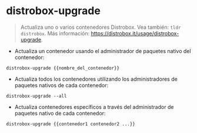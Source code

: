 # distrobox-upgrade

> Actualiza uno o varios contenedores Distrobox. Vea también: `tldr distrobox`.
> Más información: <https://distrobox.it/usage/distrobox-upgrade>.

- Actualiza un contenedor usando el administrador de paquetes nativo del contenedor:

`distrobox-upgrade {{nombre_del_contenedor}}`

- Actualiza todos los contenedores utilizando los administradores de paquetes nativos de cada contenedor:

`distrobox-upgrade --all`

- Actualiza contenedores específicos a través del administrador de paquetes nativo de cada contenedor:

`distrobox-upgrade {{contenedor1 contenedor2 ...}}`
